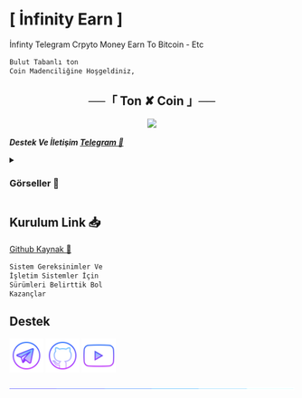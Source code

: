 # [ İnfinity Earn ] 
İnfinty Telegram Crpyto Money Earn To Bitcoin - Etc

```
Bulut Tabanlı ton
Coin Madenciliğine Hoşgeldiniz,
```

<h2 align="center">
    ──「 Ton ✘ Coin 」──
</h2>


<p align="center">
  <img src="https://telegra.ph/file/bb748e0babc3021390d11.jpg">
</p>

_**Destek Ve İletişim [Telegram 💎](https://t.me/CerennyFlexq)**_

<details>
<summary><h3> Görseller 🏦 </b>
</h3></summary>

## Token Değeri Edinmek,

`@wallet` Bot, İle Konuşarak Token Değeri Edininiz

<h2 align="center">
    「 Adım 1 」
</h2>

<p align="center">
  <img src="https://telegra.ph/file/38cef00dc28fccaa43e79.jpg">
</p>

## Değeri Kopyalamak,

Token Adresinize Tek Tık Değeri
`Kopyalayınız`

<h2 align="center">
    「 Adım 2 」
</h2>

<p align="center">
  <img src="https://telegra.ph/file/6bb8d856540ef94fbe086.jpg">
</p>

_**İşimiz Burada Bitti Sonraki Aşama,**_

 </details>

## Kurulum Link 📥

[Github Kaynak 💌](https://github.com/zeedslowy/TonCoin/releases/tag/Install)

```
Sistem Gereksinimler Ve
İşletim Sistemler İçin
Sürümleri Belirttik Bol
Kazançlar
```

## Destek 

[<img src="https://raw.githubusercontent.com/AnonymousX1025/AnonymousX1025/master/resources/telegram_icon.png" width="60px">](https://t.me/CerennyFlexQ) [<img src="https://raw.githubusercontent.com/AnonymousX1025/AnonymousX1025/master/resources/github_icon.png" width="60px">](https://github.com/AnonymousX1025) [<img src="https://raw.githubusercontent.com/AnonymousX1025/AnonymousX1025/master/resources/youtube_icon.png" width="60px">](https://www.youtube.com/c/lizyangelxdark) 

[<img src="https://github.com/AnonymousX1025/AnonymousX1025/blob/master/resources/hr.gif"/>](https://github.com/zeedslowy)






